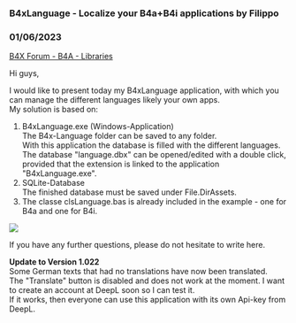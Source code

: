### B4xLanguage - Localize your B4a+B4i applications by Filippo
### 01/06/2023
[B4X Forum - B4A - Libraries](https://www.b4x.com/android/forum/threads/145281/)

Hi guys,  
  
I would like to present today my B4xLanguage application, with which you can manage the different languages likely your own apps.  
My solution is based on:  
1. B4xLanguage.exe (Windows-Application)  
 The B4x-Language folder can be saved to any folder.  
 With this application the database is filled with the different languages.  
 The database "language.dbx" can be opened/edited with a double click, provided that the extension is linked to the application "B4xLanguage.exe".  
2. SQLite-Database  
 The finished database must be saved under File.DirAssets.  
3. The classe clsLanguage.bas is already included in the example - one for B4a and one for B4i.  
  
![](https://www.b4x.com/android/forum/attachments/137800)  
  
If you have any further questions, please do not hesitate to write here.  
  
**Update to Version 1.022**  
Some German texts that had no translations have now been translated.  
The "Translate" button is disabled and does not work at the moment. I want to create an account at DeepL soon so I can test it.  
If it works, then everyone can use this application with its own Api-key from DeepL.